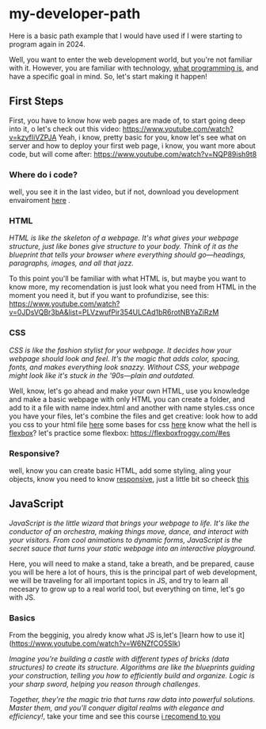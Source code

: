 # my-developer-path
Here is a basic path example that I would have used if I were starting to program again in 2024.

Well, you want to enter the web development world, but you're not familiar with it. However, you are familiar with technology, [what programming is](https://www.youtube.com/watch?v=CIRGjwYgdT4), and have a specific goal in mind. So, let's start making it happen!

## First Steps
First, you have to know how web pages are made of, to start going deep into it, o let's check out this video: https://www.youtube.com/watch?v=kzyfIiVZPJA
Yeah, i know, pretty basic for you, know let's see what on server and how to deploy your first web page, i know, you want more about code, but will come after: https://www.youtube.com/watch?v=NQP89ish9t8

### Where do i code?
well, you see it in the last video, but if not, download you development envairoment [here](https://code.visualstudio.com/download) .

### HTML
*HTML is like the skeleton of a webpage. It's what gives your webpage structure, just like bones give structure to your body. Think of it as the blueprint that tells your browser where everything should go—headings, paragraphs, images, and all that jazz.*

To this point you'll be familiar with what HTML is, but maybe you want to know more, my recomendation is just look what you need from HTML in the moment you need it, but if you want to profundizise, see this: https://www.youtube.com/watch?v=0JDsVQBr3bA&list=PLVzwufPir354ULCAd1bR6rotNBYaZiRzM

### CSS
*CSS is like the fashion stylist for your webpage. It decides how your webpage should look and feel. It's the magic that adds color, spacing, fonts, and makes everything look snazzy. Without CSS, your webpage might look like it's stuck in the '90s—plain and outdated.*

Well, know, let's go ahead and make your own HTML, use you knowledge and make a basic webpage with only HTML you can create a folder, and add to it a file with name index.html and another with name styles.css
once you have your files, let's combine the files and get creative: 
look how to add you css to your html file [here](https://www.w3schools.com/css/css_howto.asp)
some bases for css [here](https://www.youtube.com/watch?v=1PnVor36_40)
know what the hell is [flexbox](https://developer.mozilla.org/en-US/docs/Learn/CSS/CSS_layout/Flexbox)?
let's practice some flexbox: https://flexboxfroggy.com/#es

### Responsive?
well, know you can create basic HTML, add some styling, aling your objects, know you need to know [responsive](https://www.youtube.com/watch?v=oNSX21dh6kw), just a little bit so cheeck [this](https://www.youtube.com/watch?v=yU7jJ3NbPdA)

## JavaScript
*JavaScript is the little wizard that brings your webpage to life. It's like the conductor of an orchestra, making things move, dance, and interact with your visitors. From cool animations to dynamic forms, JavaScript is the secret sauce that turns your static webpage into an interactive playground.*

Here, you will need to make a stand, take a breath, and be prepared, cause you will be here a lot of hours, this is the principal part of web development, we will be traveling for all important topics in JS, and try to learn all necesary to grow up to a real world tool, but everything on time, let's go with JS.

### Basics
From the begginig, you alredy know what JS is,let's [learn how to use it] (https://www.youtube.com/watch?v=W6NZfCO5SIk)

*Imagine you're building a castle with different types of bricks (data structures) to create its structure. Algorithms are like the blueprints guiding your construction, telling you how to efficiently build and organize. Logic is your sharp sword, helping you reason through challenges.*

*Together, they're the magic trio that turns raw data into powerful solutions. Master them, and you'll conquer digital realms with elegance and efficiency!*, take your time and see this course [i recomend to you](https://www.youtube.com/watch?v=coqQwbDezUA&list=PLC3y8-rFHvwjPxNAKvZpdnsr41E0fCMMP)



